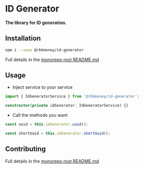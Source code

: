 # ID Generator

**The library for ID generation.**

## Installation

```sh
npm i --save @rbkmoney/id-generator
```

Full details in the [monorepo root README.md](https://github.com/rbkmoney/fe-core#installation)

## Usage

-   Inject service to your service

```typescript
import { IdGeneratorService } from '@rbkmoney/id-generator';

constructor(private idGenerator: IdGeneratorService) {}
```

-   Call the methods you want

```typescript
const uuid = this.idGenerator.uuid();

const shortUuid = this.idGenerator.shortUuid();
```

## Contributing

Full details in the [monorepo root README.md](https://github.com/rbkmoney/fe-core#contributing)
